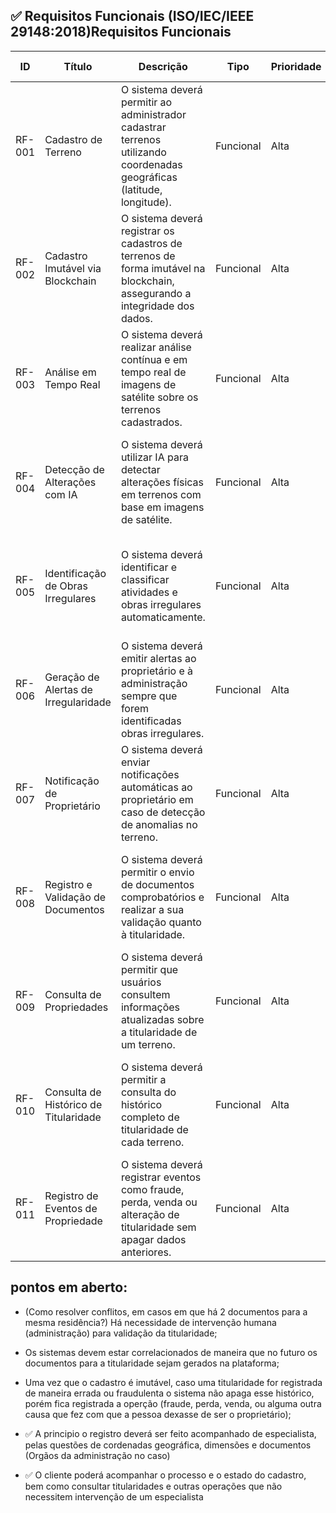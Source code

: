 ## ✅ Requisitos Funcionais (ISO/IEC/IEEE 29148:2018)Requisitos Funcionais



| ID     | Título                                | Descrição                                                                                                                 | Tipo      | Prioridade | Origem                                   | Critério de Aceitação                                                                           |
| ------ | ------------------------------------- | ------------------------------------------------------------------------------------------------------------------------- | --------- | ---------- | ---------------------------------------- | ----------------------------------------------------------------------------------------------- |
| RF-001 | Cadastro de Terreno                   | O sistema deverá permitir ao administrador cadastrar terrenos utilizando coordenadas geográficas (latitude, longitude).   | Funcional | Alta       | Descrição do sistema e análise de escopo | O sistema deverá executar corretamente a funcionalidade: cadastro de terreno.                   |
| RF-002 | Cadastro Imutável via Blockchain      | O sistema deverá registrar os cadastros de terrenos de forma imutável na blockchain, assegurando a integridade dos dados. | Funcional | Alta       | Descrição do sistema e análise de escopo | O sistema deverá executar corretamente a funcionalidade: cadastro imutável via blockchain.      |
| RF-003 | Análise em Tempo Real                 | O sistema deverá realizar análise contínua e em tempo real de imagens de satélite sobre os terrenos cadastrados.          | Funcional | Alta       | Descrição do sistema e análise de escopo | O sistema deverá executar corretamente a funcionalidade: análise em tempo real.                 |
| RF-004 | Detecção de Alterações com IA         | O sistema deverá utilizar IA para detectar alterações físicas em terrenos com base em imagens de satélite.                | Funcional | Alta       | Descrição do sistema e análise de escopo | O sistema deverá executar corretamente a funcionalidade: detecção de alterações com IA.         |
| RF-005 | Identificação de Obras Irregulares    | O sistema deverá identificar e classificar atividades e obras irregulares automaticamente.                                | Funcional | Alta       | Descrição do sistema e análise de escopo | O sistema deverá executar corretamente a funcionalidade: identificação de obras irregulares.    |
| RF-006 | Geração de Alertas de Irregularidade  | O sistema deverá emitir alertas ao proprietário e à administração sempre que forem identificadas obras irregulares.       | Funcional | Alta       | Descrição do sistema e análise de escopo | O sistema deverá executar corretamente a funcionalidade: geração de alertas de irregularidade.  |
| RF-007 | Notificação de Proprietário           | O sistema deverá enviar notificações automáticas ao proprietário em caso de detecção de anomalias no terreno.             | Funcional | Alta       | Descrição do sistema e análise de escopo | O sistema deverá executar corretamente a funcionalidade: notificação de proprietário.           |
| RF-008 | Registro e Validação de Documentos    | O sistema deverá permitir o envio de documentos comprobatórios e realizar a sua validação quanto à titularidade.          | Funcional | Alta       | Descrição do sistema e análise de escopo | O sistema deverá executar corretamente a funcionalidade: registro e validação de documentos.    |
| RF-009 | Consulta de Propriedades              | O sistema deverá permitir que usuários consultem informações atualizadas sobre a titularidade de um terreno.              | Funcional | Alta       | Descrição do sistema e análise de escopo | O sistema deverá executar corretamente a funcionalidade: consulta de propriedades.              |
| RF-010 | Consulta de Histórico de Titularidade | O sistema deverá permitir a consulta do histórico completo de titularidade de cada terreno.                               | Funcional | Alta       | Descrição do sistema e análise de escopo | O sistema deverá executar corretamente a funcionalidade: consulta de histórico de titularidade. |
| RF-011 | Registro de Eventos de Propriedade    | O sistema deverá registrar eventos como fraude, perda, venda ou alteração de titularidade sem apagar dados anteriores.    | Funcional | Alta       | Descrição do sistema e análise de escopo | O sistema deverá executar corretamente a funcionalidade: registro de eventos de propriedade.    |



## pontos em aberto:

- (Como resolver conflitos, em casos em que há 2 documentos para a mesma residência?)
Há necessidade de intervenção humana (administração) para validação da titularidade;

- Os sistemas devem estar correlacionados de maneira que no futuro os documentos para a 
 titularidade sejam gerados na plataforma;

- Uma vez que o cadastro é imutável, caso uma titularidade for registrada de maneira errada ou fraudulenta
  o sistema não apaga esse histórico, porém fica registrada a operção
  (fraude, perda, venda, ou alguma outra causa que fez com que a pessoa dexasse de ser o proprietário);

- ✅ A principio o registro deverá ser feito acompanhado de especialista, pelas questões de cordenadas geográfica, dimensões e documentos (Orgãos da administração no caso)
- ✅ O cliente poderá acompanhar o processo e o estado do cadastro, bem como consultar titularidades e outras operações que não necessitem intervenção de um especialista
